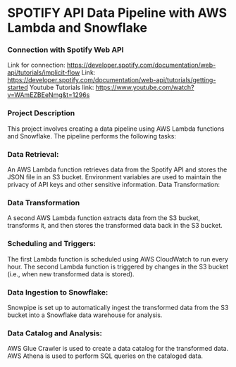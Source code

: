 # SPOTIFY API Data Pipeline with AWS Lambda and Snowflake

### Connection with Spotify Web API
Link for connection: https://developer.spotify.com/documentation/web-api/tutorials/implicit-flow
Link: https://developer.spotify.com/documentation/web-api/tutorials/getting-started
Youtube Tutorials link: https://www.youtube.com/watch?v=WAmEZBEeNmg&t=1296s

### Project Description
This project involves creating a data pipeline using AWS Lambda functions and Snowflake. The pipeline performs the following tasks:

### Data Retrieval:

An AWS Lambda function retrieves data from the Spotify API and stores the JSON file in an S3 bucket.
Environment variables are used to maintain the privacy of API keys and other sensitive information.
Data Transformation:

### Data Transformation
A second AWS Lambda function extracts data from the S3 bucket, transforms it, and then stores the transformed data back in the S3 bucket.


### Scheduling and Triggers:

The first Lambda function is scheduled using AWS CloudWatch to run every hour.
The second Lambda function is triggered by changes in the S3 bucket (i.e., when new transformed data is stored).

### Data Ingestion to Snowflake:

Snowpipe is set up to automatically ingest the transformed data from the S3 bucket into a Snowflake data warehouse for analysis.

### Data Catalog and Analysis:

AWS Glue Crawler is used to create a data catalog for the transformed data.
AWS Athena is used to perform SQL queries on the cataloged data.